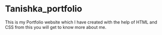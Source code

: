# Tanishka_portfolio
This is my Portfolio website which I have created with the help of HTML and CSS from this you will get to know more about me.

